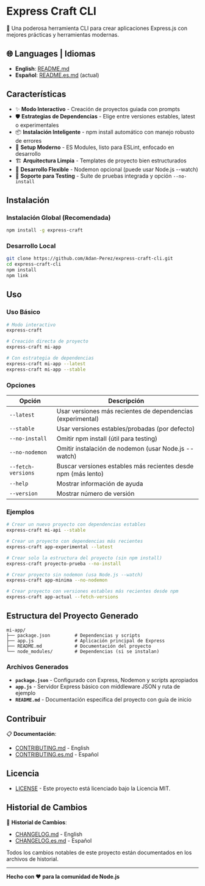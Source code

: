 # Express Craft CLI

🚀 Una poderosa herramienta CLI para crear aplicaciones Express.js con mejores prácticas y herramientas modernas.

## 🌐 Languages | Idiomas

- **English**: [README.md](./README.md)
- **Español**: [README.es.md](./README.es.md) (actual)

## Características

- ✨ **Modo Interactivo** - Creación de proyectos guiada con prompts
- 🛡️ **Estrategias de Dependencias** - Elige entre versiones estables, latest o experimentales
- 📦 **Instalación Inteligente** - npm install automático con manejo robusto de errores
- 🔧 **Setup Moderno** - ES Modules, listo para ESLint, enfocado en desarrollo
- 🏗️ **Arquitectura Limpia** - Templates de proyecto bien estructurados
- 🚫 **Desarrollo Flexible** - Nodemon opcional (puede usar Node.js --watch)
- 🧪 **Soporte para Testing** - Suite de pruebas integrada y opción `--no-install`

## Instalación

### Instalación Global (Recomendada)

```bash
npm install -g express-craft
```

### Desarrollo Local

```bash
git clone https://github.com/Adan-Perez/express-craft-cli.git
cd express-craft-cli
npm install
npm link
```

## Uso

### Uso Básico

```bash
# Modo interactivo
express-craft

# Creación directa de proyecto
express-craft mi-app

# Con estrategia de dependencias
express-craft mi-app --latest
express-craft mi-app --stable
```

### Opciones

| Opción             | Descripción                                                   |
| ------------------ | ------------------------------------------------------------- |
| `--latest`         | Usar versiones más recientes de dependencias (experimental)   |
| `--stable`         | Usar versiones estables/probadas (por defecto)                |
| `--no-install`     | Omitir npm install (útil para testing)                        |
| `--no-nodemon`     | Omitir instalación de nodemon (usar Node.js --watch)          |
| `--fetch-versions` | Buscar versiones estables más recientes desde npm (más lento) |
| `--help`           | Mostrar información de ayuda                                  |
| `--version`        | Mostrar número de versión                                     |

### Ejemplos

```bash
# Crear un nuevo proyecto con dependencias estables
express-craft mi-api --stable

# Crear un proyecto con dependencias más recientes
express-craft app-experimental --latest

# Crear solo la estructura del proyecto (sin npm install)
express-craft proyecto-prueba --no-install

# Crear proyecto sin nodemon (usa Node.js --watch)
express-craft app-minima --no-nodemon

# Crear proyecto con versiones estables más recientes desde npm
express-craft app-actual --fetch-versions
```

## Estructura del Proyecto Generado

```
mi-app/
├── package.json         # Dependencias y scripts
├── app.js               # Aplicación principal de Express
├── README.md            # Documentación del proyecto
└── node_modules/        # Dependencias (si se instalan)
```

### Archivos Generados

- **`package.json`** - Configurado con Express, Nodemon y scripts apropiados
- **`app.js`** - Servidor Express básico con middleware JSON y ruta de ejemplo
- **`README.md`** - Documentación específica del proyecto con guía de inicio

## Contribuir

📋 **Documentación**:

- [CONTRIBUTING.md](./CONTRIBUTING.md) - English
- [CONTRIBUTING.es.md](./CONTRIBUTING.es.md) - Español

## Licencia

- [LICENSE](./LICENSE) - Este proyecto está licenciado bajo la Licencia MIT.

## Historial de Cambios

📜 **Historial de Cambios**:

- [CHANGELOG.md](./CHANGELOG.md) - English
- [CHANGELOG.es.md](./CHANGELOG.es.md) - Español

Todos los cambios notables de este proyecto están documentados en los archivos de historial.

---

**Hecho con ❤️ para la comunidad de Node.js**

